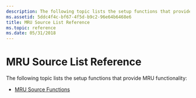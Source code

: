 ```yaml
---
description: The following topic lists the setup functions that provide MRU functionality.
ms.assetid: 5ddc4f4c-bf67-4f5d-b9c2-96e64b6468e6
title: MRU Source List Reference
ms.topic: reference
ms.date: 05/31/2018
---
```


# MRU Source List Reference

The following topic lists the setup functions that provide MRU functionality:

-   [MRU Source Functions](mru-source-functions.md)

 

 



